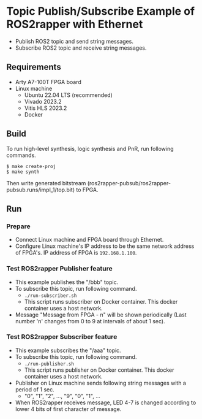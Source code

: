 # Topic Publish/Subscribe Example of ROS2rapper with Ethernet

* Publish ROS2 topic and send string messages.
* Subscribe ROS2 topic and receive string messages.

## Requirements
* Arty A7-100T FPGA board
* Linux machine
  * Ubuntu 22.04 LTS (recommended)
  * Vivado 2023.2
  * Vitis HLS 2023.2
  * Docker

## Build
To run high-level synthesis, logic synthesis and PnR, run following commands.
```
$ make create-proj
$ make synth
```

Then write generated bitstream (ros2rapper-pubsub/ros2rapper-pubsub.runs/impl\_1/top.bit) to FPGA.

## Run
### Prepare
* Connect Linux machine and FPGA board through Ethernet.
* Configure Linux machine's IP address to be the same network address of FPGA's. IP address of FPGA is `192.168.1.100`.

### Test ROS2rapper Publisher feature
* This example publishes the "/bbb" topic.
* To subscribe this topic, run following command.
  * `./run-subscriber.sh`
  * This script runs subscriber on Docker container. This docker container uses a host network.
* Message "Message from FPGA - n" will be shown periodically (Last number 'n' changes from 0 to 9 at intervals of about 1 sec).

### Test ROS2rapper Subscriber feature
* This example subscribes the "/aaa" topic.
* To subscribe this topic, run following command.
  * `./run-publisher.sh`
  * This script runs publisher on Docker container. This docker container uses a host network.
* Publisher on Linux machine sends following string messages with a period of 1 sec.
  *  "0", "1", "2", ..., "9", "0", "1", ...
* When ROS2rapper receives message, LED 4-7 is changed according to lower 4 bits of first character of message.